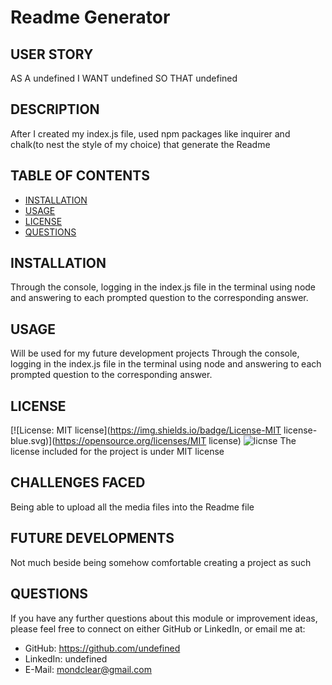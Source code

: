 # Readme Generator
## USER STORY
AS A undefined
I WANT undefined
SO THAT undefined

## DESCRIPTION
After I created my index.js file, used npm packages like inquirer and chalk(to nest the style of my choice) that generate the Readme

## TABLE OF CONTENTS
- [INSTALLATION](#installation)
- [USAGE](#usage)
- [LICENSE](#license)
- [QUESTIONS](#questions)

## INSTALLATION
Through the console, logging in the index.js file in the terminal using node and answering to each prompted question to the corresponding answer.
    
## USAGE
Will be used for my future development projects
Through the console, logging in the index.js file in the terminal using node and answering to each prompted question to the corresponding answer.
    
## LICENSE
[![License: MIT license](https://img.shields.io/badge/License-MIT license-blue.svg)](https://opensource.org/licenses/MIT license)
![licnse](img//Users/chrismugisha/Desktop/ReadmeGen/img/license.png)
The license included for the project is under MIT license

## CHALLENGES FACED
Being able to upload all the media files into the Readme file

## FUTURE DEVELOPMENTS
Not much beside being somehow comfortable creating a project as such

## QUESTIONS
If you have any further questions about this module or improvement ideas, please feel free to connect on either GitHub or LinkedIn, or email me at:
* GitHub: https://github.com/undefined
* LinkedIn: undefined
* E-Mail: mondclear@gmail.com